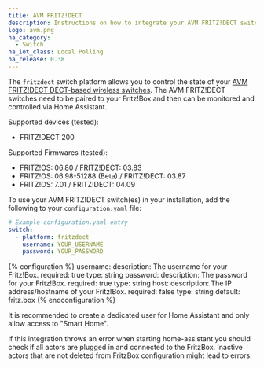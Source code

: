 ```yaml
---
title: AVM FRITZ!DECT
description: Instructions on how to integrate your AVM FRITZ!DECT switches into Home Assistant.
logo: avm.png
ha_category:
  - Switch
ha_iot_class: Local Polling
ha_release: 0.38
---
```


The `fritzdect` switch platform allows you to control the state of your [AVM FRITZ!DECT DECT-based wireless switches](https://en.avm.de/products/fritzdect/). The AVM FRITZ!DECT switches need to be paired to your Fritz!Box and then can be monitored and controlled via Home Assistant.

Supported devices (tested):

- FRITZ!DECT 200

Supported Firmwares (tested):

- FRITZ!OS: 06.80 / FRITZ!DECT: 03.83
- FRITZ!OS: 06.98-51288 (Beta) / FRITZ!DECT: 03.87
- FRITZ!OS: 7.01 / FRITZ!DECT: 04.09

To use your AVM FRITZ!DECT switch(es) in your installation, add the following to your `configuration.yaml` file:

```yaml
# Example configuration.yaml entry
switch:
  - platform: fritzdect
    username: YOUR_USERNAME
    password: YOUR_PASSWORD
```

{% configuration %}
username:
  description: The username for your Fritz!Box.
  required: true
  type: string
password:
  description: The password for your Fritz!Box.
  required: true
  type: string
host:
  description:  The IP address/hostname of your Fritz!Box.
  required: false
  type: string
  default: fritz.box
{% endconfiguration %}

It is recommended to create a dedicated user for Home Assistant and only allow access to "Smart Home".

<div class='note warning'>
If this integration throws an error when starting home-assistant you should check if all actors are plugged in and connected to the FritzBox. Inactive actors that are not deleted from FritzBox configuration might lead to errors.
</div>
